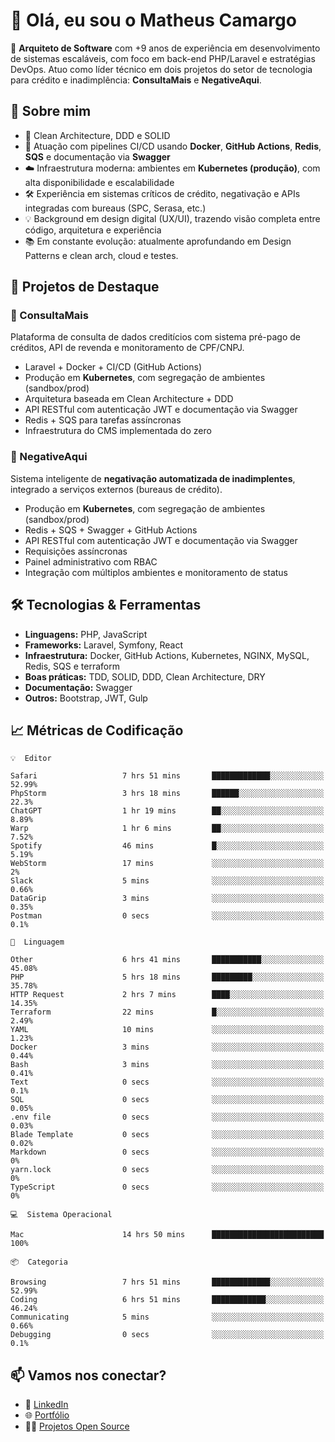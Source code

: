 # 👋 Olá, eu sou o Matheus Camargo

🎯 **Arquiteto de Software** com +9 anos de experiência em desenvolvimento de sistemas escaláveis, com foco em back-end PHP/Laravel e estratégias DevOps. Atuo como líder técnico em dois projetos do setor de tecnologia para crédito e inadimplência: **ConsultaMais** e **NegativeAqui**.

## 🧠 Sobre mim

- 🚀 Clean Architecture, DDD e SOLID
- 🔁 Atuação com pipelines CI/CD usando **Docker**, **GitHub Actions**, **Redis**, **SQS** e documentação via **Swagger**
- ☁️ Infraestrutura moderna: ambientes em **Kubernetes (produção)**, com alta disponibilidade e escalabilidade
- 🛠️ Experiência em sistemas críticos de crédito, negativação e APIs integradas com bureaus (SPC, Serasa, etc.)
- 💡 Background em design digital (UX/UI), trazendo visão completa entre código, arquitetura e experiência
- 📚 Em constante evolução: atualmente aprofundando em Design Patterns e clean arch, cloud e testes.

## 🚧 Projetos de Destaque

### 🔹 ConsultaMais
Plataforma de consulta de dados creditícios com sistema pré-pago de créditos, API de revenda e monitoramento de CPF/CNPJ.

- Laravel + Docker + CI/CD (GitHub Actions)
- Produção em **Kubernetes**, com segregação de ambientes (sandbox/prod)
- Arquitetura baseada em Clean Architecture + DDD
- API RESTful com autenticação JWT e documentação via Swagger
- Redis + SQS para tarefas assíncronas
- Infraestrutura do CMS implementada do zero

### 🔹 NegativeAqui
Sistema inteligente de **negativação automatizada de inadimplentes**, integrado a serviços externos (bureaus de crédito).

- Produção em **Kubernetes**, com segregação de ambientes (sandbox/prod)
- Redis + SQS + Swagger + GitHub Actions
- API RESTful com autenticação JWT e documentação via Swagger
- Requisições assíncronas
- Painel administrativo com RBAC
- Integração com múltiplos ambientes e monitoramento de status

## 🛠️ Tecnologias & Ferramentas

- **Linguagens:** PHP, JavaScript
- **Frameworks:** Laravel, Symfony, React
- **Infraestrutura:** Docker, GitHub Actions, Kubernetes, NGINX, MySQL, Redis, SQS e terraform
- **Boas práticas:** TDD, SOLID, DDD, Clean Architecture, DRY
- **Documentação:** Swagger
- **Outros:** Bootstrap, JWT, Gulp

## 📈 Métricas de Codificação

```text
💡  Editor

Safari                   7 hrs 51 mins       █████████████░░░░░░░░░░░░     52.99%
PhpStorm                 3 hrs 18 mins       ██████░░░░░░░░░░░░░░░░░░░      22.3%
ChatGPT                  1 hr 19 mins        ██░░░░░░░░░░░░░░░░░░░░░░░      8.89%
Warp                     1 hr 6 mins         ██░░░░░░░░░░░░░░░░░░░░░░░      7.52%
Spotify                  46 mins             █░░░░░░░░░░░░░░░░░░░░░░░░      5.19%
WebStorm                 17 mins             ░░░░░░░░░░░░░░░░░░░░░░░░░         2%
Slack                    5 mins              ░░░░░░░░░░░░░░░░░░░░░░░░░      0.66%
DataGrip                 3 mins              ░░░░░░░░░░░░░░░░░░░░░░░░░      0.35%
Postman                  0 secs              ░░░░░░░░░░░░░░░░░░░░░░░░░       0.1%
```
```text
💬  Linguagem

Other                    6 hrs 41 mins       ███████████░░░░░░░░░░░░░░     45.08%
PHP                      5 hrs 18 mins       █████████░░░░░░░░░░░░░░░░     35.78%
HTTP Request             2 hrs 7 mins        ████░░░░░░░░░░░░░░░░░░░░░     14.35%
Terraform                22 mins             █░░░░░░░░░░░░░░░░░░░░░░░░      2.49%
YAML                     10 mins             ░░░░░░░░░░░░░░░░░░░░░░░░░      1.23%
Docker                   3 mins              ░░░░░░░░░░░░░░░░░░░░░░░░░      0.44%
Bash                     3 mins              ░░░░░░░░░░░░░░░░░░░░░░░░░      0.41%
Text                     0 secs              ░░░░░░░░░░░░░░░░░░░░░░░░░       0.1%
SQL                      0 secs              ░░░░░░░░░░░░░░░░░░░░░░░░░      0.05%
.env file                0 secs              ░░░░░░░░░░░░░░░░░░░░░░░░░      0.03%
Blade Template           0 secs              ░░░░░░░░░░░░░░░░░░░░░░░░░      0.02%
Markdown                 0 secs              ░░░░░░░░░░░░░░░░░░░░░░░░░         0%
yarn.lock                0 secs              ░░░░░░░░░░░░░░░░░░░░░░░░░         0%
TypeScript               0 secs              ░░░░░░░░░░░░░░░░░░░░░░░░░         0%
```
```text
💻  Sistema Operacional

Mac                      14 hrs 50 mins      █████████████████████████       100%
```
```text
📦  Categoria

Browsing                 7 hrs 51 mins       █████████████░░░░░░░░░░░░     52.99%
Coding                   6 hrs 51 mins       ████████████░░░░░░░░░░░░░     46.24%
Communicating            5 mins              ░░░░░░░░░░░░░░░░░░░░░░░░░      0.66%
Debugging                0 secs              ░░░░░░░░░░░░░░░░░░░░░░░░░       0.1%
```

## 📫 Vamos nos conectar?

- 💼 [LinkedIn](https://www.linkedin.com/in/matheuscamargoxavier)
- 🌐 [Portfólio](https://matheuscamargo.co)
- 🧑‍💻 [Projetos Open Source](https://github.com/bymatheus)
